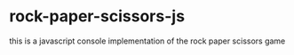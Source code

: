 # rock-paper-scissors-js
this is a javascript console implementation of the rock paper scissors game 

